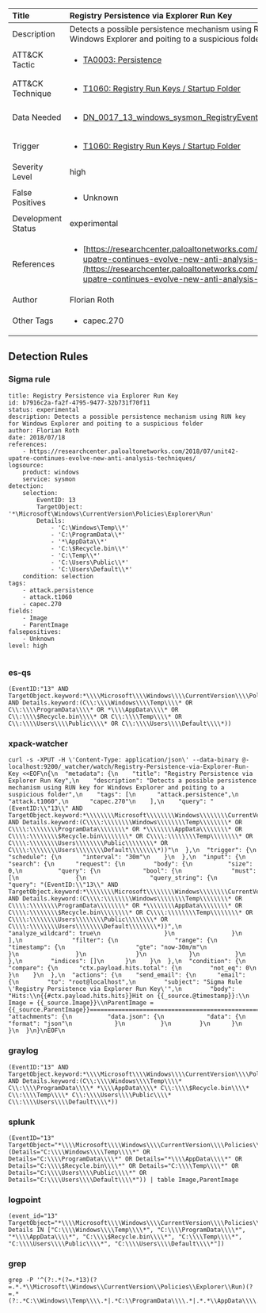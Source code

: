 | Title                | Registry Persistence via Explorer Run Key                                                                                                                                                 |
|:---------------------|:------------------------------------------------------------------------------------------------------------------------------------------------------------|
| Description          | Detects a possible persistence mechanism using RUN key for Windows Explorer and poiting to a suspicious folder                                                                                                                                           |
| ATT&amp;CK Tactic    |  <ul><li>[TA0003: Persistence](https://attack.mitre.org/tactics/TA0003)</li></ul>  |
| ATT&amp;CK Technique | <ul><li>[T1060: Registry Run Keys / Startup Folder](https://attack.mitre.org/techniques/T1060)</li></ul>  |
| Data Needed          | <ul><li>[DN_0017_13_windows_sysmon_RegistryEvent](../Data_Needed/DN_0017_13_windows_sysmon_RegistryEvent.md)</li></ul>  |
| Trigger              | <ul><li>[T1060: Registry Run Keys / Startup Folder](../Triggers/T1060.md)</li></ul>  |
| Severity Level       | high |
| False Positives      | <ul><li>Unknown</li></ul>  |
| Development Status   | experimental |
| References           | <ul><li>[https://researchcenter.paloaltonetworks.com/2018/07/unit42-upatre-continues-evolve-new-anti-analysis-techniques/](https://researchcenter.paloaltonetworks.com/2018/07/unit42-upatre-continues-evolve-new-anti-analysis-techniques/)</li></ul>  |
| Author               | Florian Roth |
| Other Tags           | <ul><li>capec.270</li></ul> | 

## Detection Rules

### Sigma rule

```
title: Registry Persistence via Explorer Run Key
id: b7916c2a-fa2f-4795-9477-32b731f70f11
status: experimental
description: Detects a possible persistence mechanism using RUN key for Windows Explorer and poiting to a suspicious folder
author: Florian Roth
date: 2018/07/18
references:
    - https://researchcenter.paloaltonetworks.com/2018/07/unit42-upatre-continues-evolve-new-anti-analysis-techniques/
logsource:
    product: windows
    service: sysmon
detection:
    selection:
        EventID: 13
        TargetObject: '*\Microsoft\Windows\CurrentVersion\Policies\Explorer\Run'
        Details: 
            - 'C:\Windows\Temp\\*'
            - 'C:\ProgramData\\*'
            - '*\AppData\\*'
            - 'C:\$Recycle.bin\\*'
            - 'C:\Temp\\*'
            - 'C:\Users\Public\\*'
            - 'C:\Users\Default\\*'
    condition: selection
tags:
    - attack.persistence
    - attack.t1060
    - capec.270
fields:
    - Image
    - ParentImage
falsepositives:
    - Unknown
level: high


```





### es-qs
    
```
(EventID:"13" AND TargetObject.keyword:*\\\\Microsoft\\\\Windows\\\\CurrentVersion\\\\Policies\\\\Explorer\\\\Run AND Details.keyword:(C\\:\\\\Windows\\\\Temp\\\\* OR C\\:\\\\ProgramData\\\\* OR *\\\\AppData\\\\* OR C\\:\\\\$Recycle.bin\\\\* OR C\\:\\\\Temp\\\\* OR C\\:\\\\Users\\\\Public\\\\* OR C\\:\\\\Users\\\\Default\\\\*))
```


### xpack-watcher
    
```
curl -s -XPUT -H \'Content-Type: application/json\' --data-binary @- localhost:9200/_watcher/watch/Registry-Persistence-via-Explorer-Run-Key <<EOF\n{\n  "metadata": {\n    "title": "Registry Persistence via Explorer Run Key",\n    "description": "Detects a possible persistence mechanism using RUN key for Windows Explorer and poiting to a suspicious folder",\n    "tags": [\n      "attack.persistence",\n      "attack.t1060",\n      "capec.270"\n    ],\n    "query": "(EventID:\\"13\\" AND TargetObject.keyword:*\\\\\\\\Microsoft\\\\\\\\Windows\\\\\\\\CurrentVersion\\\\\\\\Policies\\\\\\\\Explorer\\\\\\\\Run AND Details.keyword:(C\\\\:\\\\\\\\Windows\\\\\\\\Temp\\\\\\\\* OR C\\\\:\\\\\\\\ProgramData\\\\\\\\* OR *\\\\\\\\AppData\\\\\\\\* OR C\\\\:\\\\\\\\$Recycle.bin\\\\\\\\* OR C\\\\:\\\\\\\\Temp\\\\\\\\* OR C\\\\:\\\\\\\\Users\\\\\\\\Public\\\\\\\\* OR C\\\\:\\\\\\\\Users\\\\\\\\Default\\\\\\\\*))"\n  },\n  "trigger": {\n    "schedule": {\n      "interval": "30m"\n    }\n  },\n  "input": {\n    "search": {\n      "request": {\n        "body": {\n          "size": 0,\n          "query": {\n            "bool": {\n              "must": [\n                {\n                  "query_string": {\n                    "query": "(EventID:\\"13\\" AND TargetObject.keyword:*\\\\\\\\Microsoft\\\\\\\\Windows\\\\\\\\CurrentVersion\\\\\\\\Policies\\\\\\\\Explorer\\\\\\\\Run AND Details.keyword:(C\\\\:\\\\\\\\Windows\\\\\\\\Temp\\\\\\\\* OR C\\\\:\\\\\\\\ProgramData\\\\\\\\* OR *\\\\\\\\AppData\\\\\\\\* OR C\\\\:\\\\\\\\$Recycle.bin\\\\\\\\* OR C\\\\:\\\\\\\\Temp\\\\\\\\* OR C\\\\:\\\\\\\\Users\\\\\\\\Public\\\\\\\\* OR C\\\\:\\\\\\\\Users\\\\\\\\Default\\\\\\\\*))",\n                    "analyze_wildcard": true\n                  }\n                }\n              ],\n              "filter": {\n                "range": {\n                  "timestamp": {\n                    "gte": "now-30m/m"\n                  }\n                }\n              }\n            }\n          }\n        },\n        "indices": []\n      }\n    }\n  },\n  "condition": {\n    "compare": {\n      "ctx.payload.hits.total": {\n        "not_eq": 0\n      }\n    }\n  },\n  "actions": {\n    "send_email": {\n      "email": {\n        "to": "root@localhost",\n        "subject": "Sigma Rule \'Registry Persistence via Explorer Run Key\'",\n        "body": "Hits:\\n{{#ctx.payload.hits.hits}}Hit on {{_source.@timestamp}}:\\n      Image = {{_source.Image}}\\nParentImage = {{_source.ParentImage}}================================================================================\\n{{/ctx.payload.hits.hits}}",\n        "attachments": {\n          "data.json": {\n            "data": {\n              "format": "json"\n            }\n          }\n        }\n      }\n    }\n  }\n}\nEOF\n
```


### graylog
    
```
(EventID:"13" AND TargetObject.keyword:*\\\\Microsoft\\\\Windows\\\\CurrentVersion\\\\Policies\\\\Explorer\\\\Run AND Details.keyword:(C\\:\\\\Windows\\\\Temp\\\\* C\\:\\\\ProgramData\\\\* *\\\\AppData\\\\* C\\:\\\\$Recycle.bin\\\\* C\\:\\\\Temp\\\\* C\\:\\\\Users\\\\Public\\\\* C\\:\\\\Users\\\\Default\\\\*))
```


### splunk
    
```
(EventID="13" TargetObject="*\\\\Microsoft\\\\Windows\\\\CurrentVersion\\\\Policies\\\\Explorer\\\\Run" (Details="C:\\\\Windows\\\\Temp\\\\*" OR Details="C:\\\\ProgramData\\\\*" OR Details="*\\\\AppData\\\\*" OR Details="C:\\\\$Recycle.bin\\\\*" OR Details="C:\\\\Temp\\\\*" OR Details="C:\\\\Users\\\\Public\\\\*" OR Details="C:\\\\Users\\\\Default\\\\*")) | table Image,ParentImage
```


### logpoint
    
```
(event_id="13" TargetObject="*\\\\Microsoft\\\\Windows\\\\CurrentVersion\\\\Policies\\\\Explorer\\\\Run" Details IN ["C:\\\\Windows\\\\Temp\\\\*", "C:\\\\ProgramData\\\\*", "*\\\\AppData\\\\*", "C:\\\\$Recycle.bin\\\\*", "C:\\\\Temp\\\\*", "C:\\\\Users\\\\Public\\\\*", "C:\\\\Users\\\\Default\\\\*"])
```


### grep
    
```
grep -P '^(?:.*(?=.*13)(?=.*.*\\Microsoft\\Windows\\CurrentVersion\\Policies\\Explorer\\Run)(?=.*(?:.*C:\\Windows\\Temp\\\\.*|.*C:\\ProgramData\\\\.*|.*.*\\AppData\\\\.*|.*C:\\\\$Recycle\\.bin\\\\.*|.*C:\\Temp\\\\.*|.*C:\\Users\\Public\\\\.*|.*C:\\Users\\Default\\\\.*)))'
```



